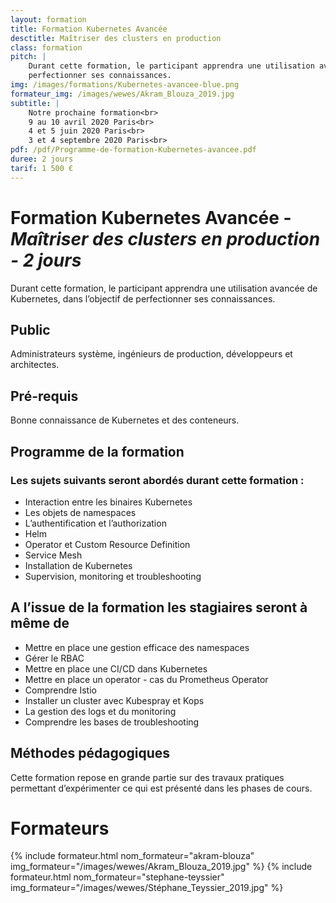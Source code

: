 ```yaml
---
layout: formation
title: Formation Kubernetes Avancée
desctitle: Maîtriser des clusters en production
class: formation
pitch: |
    Durant cette formation, le participant apprendra une utilisation avancée de Kubernetes, dans l’objectif de
    perfectionner ses connaissances.
img: /images/formations/Kubernetes-avancee-blue.png
formateur_img: /images/wewes/Akram_Blouza_2019.jpg
subtitle: |
    Notre prochaine formation<br>
    9 au 10 avril 2020 Paris<br>
    4 et 5 juin 2020 Paris<br>
    3 et 4 septembre 2020 Paris<br>
pdf: /pdf/Programme-de-formation-Kubernetes-avancee.pdf
duree: 2 jours
tarif: 1 500 €
---
```


# Formation Kubernetes Avancée - *Maîtriser des clusters en production - 2 jours*


Durant cette formation, le participant apprendra une utilisation avancée de Kubernetes, dans l’objectif de perfectionner
ses connaissances.


## Public


Administrateurs système, ingénieurs de production, développeurs et architectes.

## Pré-requis


Bonne connaissance de Kubernetes et des conteneurs.


## Programme de la formation

### Les sujets suivants seront abordés durant cette formation :

* Interaction entre les binaires Kubernetes
* Les objets de namespaces
* L’authentification et l’authorization
* Helm
* Operator et Custom Resource Definition
* Service Mesh
* Installation de Kubernetes
* Supervision, monitoring et troubleshooting


## A l’issue de la formation les stagiaires seront à même de


* Mettre en place une gestion efficace des namespaces
* Gérer le RBAC
* Mettre en place une CI/CD dans Kubernetes
* Mettre en place un operator - cas du Prometheus Operator
* Comprendre Istio
* Installer un cluster avec Kubespray et Kops
* La gestion des logs et du monitoring
* Comprendre les bases de troubleshooting


## Méthodes pédagogiques

Cette formation repose en grande partie sur des travaux pratiques permettant d’expérimenter ce qui est présenté dans les phases de cours.

# Formateurs

{% include formateur.html nom_formateur="akram-blouza" img_formateur="/images/wewes/Akram_Blouza_2019.jpg" %}
{% include formateur.html nom_formateur="stephane-teyssier" img_formateur="/images/wewes/Stéphane_Teyssier_2019.jpg" %}
